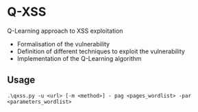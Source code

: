 # Q-XSS

Q-Learning approach to XSS exploitation
- Formalisation of the vulnerability
- Definition of different techniques to exploit the vulnerability
- Implementation of the Q-Learning algorithm

## Usage

```
.\qxss.py -u <url> [-m <method>] - pag <pages_wordlist> -par <parameters_wordlist>
```